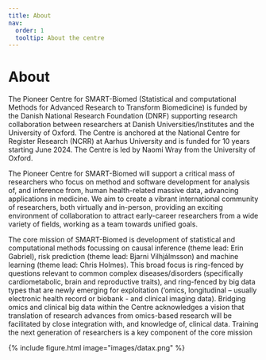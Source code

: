```yaml
---
title: About
nav:
  order: 1
  tooltip: About the centre
---
```


# About

The Pioneer Centre for SMART-Biomed (Statistical and computational 
Methods for Advanced Research to Transform Biomedicine) is funded by the Danish National Research Foundation (DNRF) supporting research collaboration between researchers at Danish Universities/Institutes and the University of Oxford. The Centre is anchored at the National Centre for Register Research (NCRR) at Aarhus University and is funded for 10 years starting June 2024. The Centre is led by Naomi Wray from the University of Oxford.

The Pioneer Centre for SMART-Biomed will support a critical mass of researchers who focus on method and software development for analysis of, and inference from, human health-related massive data, advancing applications in medicine. We aim to create a vibrant international community of researchers, both virtually and in-person, providing an exciting environment of collaboration to attract early-career researchers from a wide variety of fields, working as a team towards unified goals.

The core mission of SMART-Biomed is development of statistical and computational methods focussing on causal inference (theme lead: Erin Gabriel), risk prediction (theme lead: Bjarni Vilhjálmsson) and machine learning (theme lead: Chris Holmes). This broad focus is ring-fenced by questions relevant to common complex diseases/disorders (specifically cardiometabolic, brain and reproductive traits), and ring-fenced by big data types that are newly emerging for exploitation (‘omics, longitudinal – usually electronic health record or biobank -  and clinical imaging data). Bridging omics and clinical big data within the Centre acknowledges a vision that translation of research advances from omics-based research will be facilitated by close integration with, and knowledge of, clinical data. Training the next generation of researchers is a key component of the core mission

{% include figure.html image="images/datax.png" %}